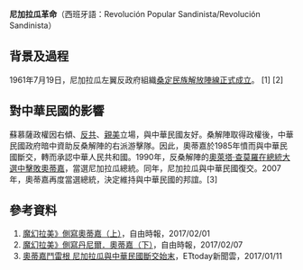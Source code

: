 **尼加拉瓜革命**（西班牙語：Revolución Popular Sandinista/Revolución Sandinista）

## 背景及過程

1961年7月19日，尼加拉瓜左翼反政府組織[桑定民族解放陣線正式成立](https://zh.wikipedia.org/wiki/桑定民族解放陣線 "wikilink")。 \[1\] \[2\]

## 對中華民國的影響

蘇慕薩政權因右傾、[反共](https://zh.wikipedia.org/wiki/反共 "wikilink")、[親美](../Page/親美.md "wikilink")立場，與中華民國友好。桑解陣取得政權後，中華民國政府暗中資助反桑解陣的右派游擊隊。因此，奧蒂嘉於1985年憤而與中華民國斷交，轉而承認中華人民共和國。1990年，反桑解陣的[奧萊塔·查莫羅在總統大選中擊敗奧蒂嘉](https://zh.wikipedia.org/wiki/奧萊塔·查莫羅 "wikilink")，當選尼加拉瓜總統。同年，尼加拉瓜與中華民國復交。2007年，奧蒂嘉再度當選總統，決定維持與中華民國的邦誼。\[3\]

## 參考資料

1.  [魔幻拉美》側寫奧蒂嘉（上）](https://talk.ltn.com.tw/article/breakingnews/1962124)，自由時報，2017/02/01
2.  [魔幻拉美》側寫丹尼爾．奧蒂嘉（下）](https://talk.ltn.com.tw/article/breakingnews/1966363)，自由時報，2017/02/07
3.  [奧蒂嘉鬥雷根 尼加拉瓜與中華民國斷交始末](https://www.ettoday.net/news/20170111/846620.htm)，ETtoday新聞雲，2017/01/11